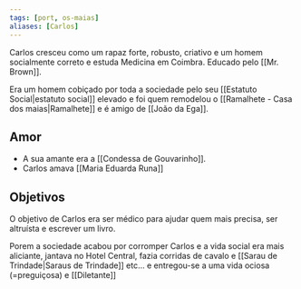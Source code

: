 ```yaml
---
tags: [port, os-maias]
aliases: [Carlos]
---
```


Carlos cresceu como um rapaz forte, robusto, criativo e um homem socialmente correto e estuda Medicina em Coimbra. Educado pelo [[Mr. Brown]].

Era um homem cobiçado por toda a sociedade pelo seu [[Estatuto Social|estatuto social]] elevado e foi quem remodelou o [[Ramalhete - Casa dos maias|Ramalhete]] e é amigo de [[João da Ega]].
## Amor
- A sua amante era a [[Condessa de Gouvarinho]].
- Carlos amava [[Maria Eduarda Runa]]
## Objetivos
O objetivo de Carlos era ser médico para ajudar quem mais precisa, ser altruísta e escrever um livro.

Porem a sociedade acabou por corromper Carlos e a vida social era mais aliciante, jantava no Hotel Central, fazia corridas de cavalo e [[Sarau de Trindade|Saraus de Trindade]] etc… e entregou-se a uma vida ociosa (=preguiçosa) e [[Diletante]]